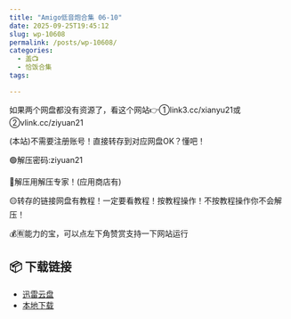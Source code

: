 ```yaml
---
title: "Amigo低音炮合集 06-10"
date: 2025-09-25T19:45:12
slug: wp-10608
permalink: /posts/wp-10608/
categories:
  - 盖📺
  - 恰饭合集
tags:

---
```


如果两个网盘都没有资源了，看这个网站👉①link3.cc/xianyu21或②vlink.cc/ziyuan21

(本站)不需要注册账号！直接转存到对应网盘OK？懂吧！

🟢解压密码:ziyuan21

🔵解压用解压专家！(应用商店有)

🟡转存的链接网盘有教程！一定要看教程！按教程操作！不按教程操作你不会解压！

💰🈶能力的宝，可以点左下角赞赏支持一下网站运行

## 📦 下载链接
- [迅雷云盘](https://blziyuan21.com/pay-download/10608?key=1d3770211d&down_id=0)
- [本地下载](https://blziyuan21.com/pay-download/10608?key=1d3770211d&down_id=1)

